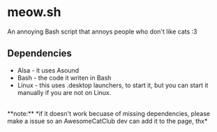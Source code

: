 # meow.sh
An annoying Bash script that annoys people who don't like cats :3

## Dependencies
- Alsa - it uses Asound
- Bash - the code it writen in Bash
- Linux - this uses .desktop launchers, to start it, but you can start it manually if you are not on Linux.
<br>
**note:** *if it doesn't work becuase of missing dependencies, please make a issue so an AwesomeCatClub dev can add it to the page, thx*
